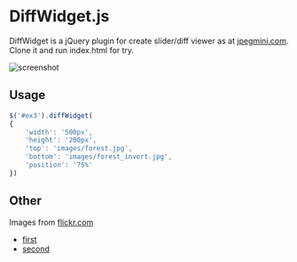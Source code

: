DiffWidget.js
=============

DiffWidget is a jQuery plugin for create slider/diff viewer as at [jpegmini.com][1]. Clone it and run index.html for try.

![screenshot](https://raw.github.com/username/projectname/branch/path/to/img.png)

Usage
--------------

```javascript
$('#ex3').diffWidget(
{
    'width': '500px',
    'height': '200px',
    'top': 'images/forest.jpg',
    'bottom': 'images/forest_invert.jpg',
    'position': '75%'
})
```

Other
------
Images from [flickr.com][2]
* [first][3]
* [second][4]


[1]:http://www.jpegmini.com/
[2]:http://flickr.com
[3]:https://www.flickr.com/photos/wags1966/13955099971/in/explore-2014-04-21/
[4]:https://www.flickr.com/photos/enniovanzan/13959787784/in/explore-2014-04-21/
